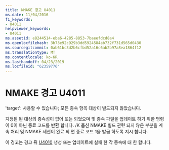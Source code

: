 ```yaml
---
title: NMAKE 경고 U4011
ms.date: 11/04/2016
f1_keywords:
- U4011
helpviewer_keywords:
- U4011
ms.assetid: e8244514-eba6-4285-8853-7baeefdcd8a4
ms.openlocfilehash: 3b73e92c929b3dd5924584ab732f731d565d0430
ms.sourcegitcommit: 0ab61bc3d2b6cfbd52a16c6ab2b97a8ea1864f12
ms.translationtype: MT
ms.contentlocale: ko-KR
ms.lasthandoff: 04/23/2019
ms.locfileid: "62359776"
---
```

# <a name="nmake-warning-u4011"></a>NMAKE 경고 U4011

'target': 사용할 수 있습니다; 모든 종속 항목 대상이 빌드되지 않았습니다.

지정된 된 대상의 종속성이 없어 또는 되었으며 및 종속 파일을 업데이트 하기 위한 명령이 0이 아닌 종료 코드를 반환 합니다. /K 옵션 NMAKE 빌드 관련 되지 않은 부분을 계속 처리 및 NMAKE 세션이 완료 되 면 종료 코드 1을 발급 하도록 지시 합니다.

이 경고는 경고 뒤 [U4010](../../error-messages/tool-errors/nmake-warning-u4010.md) 생성 또는 업데이트에 실패 한 각 종속에 대 한 합니다.